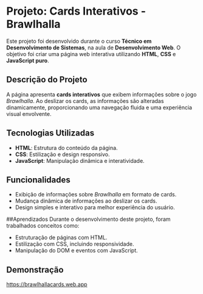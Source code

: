 # Projeto: Cards Interativos - Brawlhalla

Este projeto foi desenvolvido durante o curso **Técnico em Desenvolvimento de Sistemas**, na aula de **Desenvolvimento Web**. O objetivo foi criar uma página web interativa utilizando **HTML**, **CSS** e **JavaScript puro**.

## Descrição do Projeto

A página apresenta **cards interativos** que exibem informações sobre o jogo *Brawlhalla*. Ao deslizar os cards, as informações são alteradas dinamicamente, proporcionando uma navegação fluida e uma experiência visual envolvente.

## Tecnologias Utilizadas
- **HTML**: Estrutura do conteúdo da página.
- **CSS**: Estilização e design responsivo.
- **JavaScript**: Manipulação dinâmica e interatividade.

## Funcionalidades
- Exibição de informações sobre *Brawlhalla* em formato de cards.
- Mudança dinâmica de informações ao deslizar os cards.
- Design simples e interativo para melhor experiência do usuário.

##Aprendizados
Durante o desenvolvimento deste projeto, foram trabalhados conceitos como:

- Estruturação de páginas com HTML.
- Estilização com CSS, incluindo responsividade.
- Manipulação do DOM e eventos com JavaScript.

## Demonstração
https://brawlhallacards.web.app
